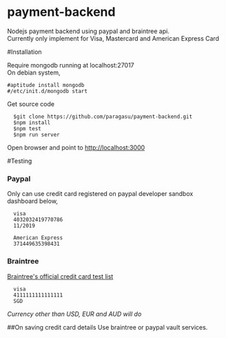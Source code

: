 # payment-backend
Nodejs payment backend using paypal and braintree api.   
Currently only implement for Visa, Mastercard and American Express Card


#Installation

Require mongodb running at localhost:27017  
On debian system,
```
#aptitude install mongodb
#/etc/init.d/mongodb start
```

Get source code
```
  $git clone https://github.com/paragasu/payment-backend.git
  $npm install
  $npm test
  $npm run server
```
Open browser and point to [http://localhost:3000](http://localhost:3000)


#Testing
### Paypal
Only can use credit card registered on paypal developer sandbox dashboard below,

```
  visa
  4032032419770786 
  11/2019

  American Express
  371449635398431
```

### Braintree 
[Braintree's official credit card test list](https://developers.braintreepayments.com/reference/general/testing/node)
```
  visa
  4111111111111111
  SGD 
```
_Currency other than USD, EUR and AUD will do_


##On saving credit card details
Use braintree or paypal vault services.   
